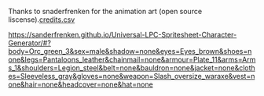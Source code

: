 Thanks to snaderfrenken for the animation art (open source liscense).[credits.csv](https://github.com/tildenfernandez/Video_Game_1_Final_Project/files/7664173/credits.csv)


https://sanderfrenken.github.io/Universal-LPC-Spritesheet-Character-Generator/#?body=Orc_green_3&sex=male&shadow=none&eyes=Eyes_brown&shoes=none&legs=Pantaloons_leather&chainmail=none&armour=Plate_11&arms=Arms_1&shoulders=Legion_steel&belt=none&bauldron=none&jacket=none&clothes=Sleeveless_gray&gloves=none&weapon=Slash_oversize_waraxe&vest=none&hair=none&headcover=none&hat=none
